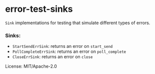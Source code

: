 # error-test-sinks

`Sink` implementations for testing that simulate different types of errors.

### Sinks:
- `StartSendErrSink`: returns an error on `start_send`
- `PollCompleteErrSink`: returns an error on `poll_complete`
- `CloseErrSink`: returns an error on `close`

License: MIT/Apache-2.0
